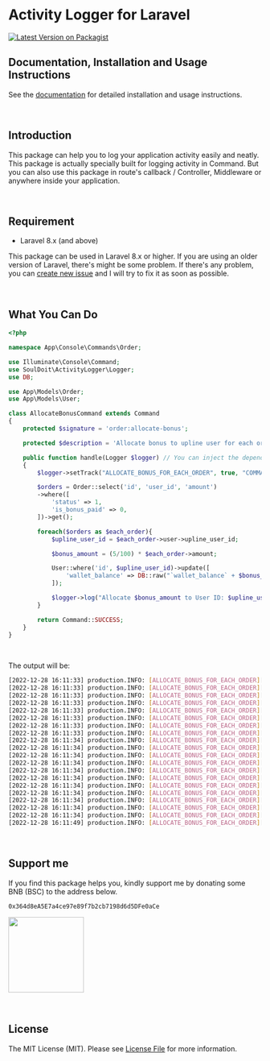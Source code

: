 # Activity Logger for Laravel



[![Latest Version on Packagist](https://img.shields.io/packagist/v/syamsoul/laravel-activity-logger.svg?style=flat-square)](https://packagist.org/packages/syamsoul/laravel-activity-logger)


## Documentation, Installation and Usage Instructions

See the [documentation](https://info.souldoit.com/projects/laravel-activity-logger) for detailed installation and usage instructions.


&nbsp;
&nbsp;
## Introduction

This package can help you to log your application activity easily and neatly. This package is actually specially built for logging activity in Command. But you can also use this package in route's callback / Controller, Middleware or anywhere inside your application.


&nbsp;
&nbsp;
## Requirement

* Laravel 8.x (and above)

This package can be used in Laravel 8.x or higher. If you are using an older version of Laravel, there's might be some problem. If there's any problem, you can [create new issue](https://github.com/syamsoul/laravel-activity-logger/issues) and I will try to fix it as soon as possible.


&nbsp;
&nbsp;
## What You Can Do


``` php
<?php

namespace App\Console\Commands\Order;

use Illuminate\Console\Command;
use SoulDoit\ActivityLogger\Logger;
use DB;

use App\Models\Order;
use App\Models\User;

class AllocateBonusCommand extends Command
{
    protected $signature = 'order:allocate-bonus';

    protected $description = 'Allocate bonus to upline user for each order.';

    public function handle(Logger $logger) // You can inject the dependency into this `handle` method
    {
        $logger->setTrack("ALLOCATE_BONUS_FOR_EACH_ORDER", true, "COMMAND");

        $orders = Order::select('id', 'user_id', 'amount')
        ->where([
            'status' => 1,
            'is_bonus_paid' => 0,
        ])->get();

        foreach($orders as $each_order){
            $upline_user_id = $each_order->user->upline_user_id;

            $bonus_amount = (5/100) * $each_order->amount;

            User::where('id', $upline_user_id)->update([
                'wallet_balance' => DB::raw("`wallet_balance` + $bonus_amount"),
            ]);

            $logger->log("Allocate $bonus_amount to User ID: $upline_user_id");
        }

        return Command::SUCCESS;
    }
}
```

&nbsp;

The output will be:

``` bash
[2022-12-28 16:11:33] production.INFO: [ALLOCATE_BONUS_FOR_EACH_ORDER][REF: 521645] START COMMAND  
[2022-12-28 16:11:33] production.INFO: [ALLOCATE_BONUS_FOR_EACH_ORDER][REF: 521645] -- Allocate 30 to User ID: 7
[2022-12-28 16:11:33] production.INFO: [ALLOCATE_BONUS_FOR_EACH_ORDER][REF: 521645] -- Allocate 30 to User ID: 8
[2022-12-28 16:11:33] production.INFO: [ALLOCATE_BONUS_FOR_EACH_ORDER][REF: 521645] -- Allocate 20 to User ID: 7
[2022-12-28 16:11:33] production.INFO: [ALLOCATE_BONUS_FOR_EACH_ORDER][REF: 521645] -- Allocate 30 to User ID: 8
[2022-12-28 16:11:33] production.INFO: [ALLOCATE_BONUS_FOR_EACH_ORDER][REF: 521645] -- Allocate 20 to User ID: 7
[2022-12-28 16:11:33] production.INFO: [ALLOCATE_BONUS_FOR_EACH_ORDER][REF: 521645] -- Allocate 30 to User ID: 8
[2022-12-28 16:11:33] production.INFO: [ALLOCATE_BONUS_FOR_EACH_ORDER][REF: 521645] -- Allocate 20 to User ID: 7
[2022-12-28 16:11:34] production.INFO: [ALLOCATE_BONUS_FOR_EACH_ORDER][REF: 521645] -- Allocate 30 to User ID: 8
[2022-12-28 16:11:34] production.INFO: [ALLOCATE_BONUS_FOR_EACH_ORDER][REF: 521645] -- Allocate 20 to User ID: 7
[2022-12-28 16:11:34] production.INFO: [ALLOCATE_BONUS_FOR_EACH_ORDER][REF: 521645] -- Allocate 30 to User ID: 8
[2022-12-28 16:11:34] production.INFO: [ALLOCATE_BONUS_FOR_EACH_ORDER][REF: 521645] -- Allocate 20 to User ID: 7
[2022-12-28 16:11:34] production.INFO: [ALLOCATE_BONUS_FOR_EACH_ORDER][REF: 521645] -- Allocate 30 to User ID: 1963
[2022-12-28 16:11:34] production.INFO: [ALLOCATE_BONUS_FOR_EACH_ORDER][REF: 521645] -- Allocate 30 to User ID: 122
[2022-12-28 16:11:34] production.INFO: [ALLOCATE_BONUS_FOR_EACH_ORDER][REF: 521645] -- Allocate 300 to User ID: 741
[2022-12-28 16:11:34] production.INFO: [ALLOCATE_BONUS_FOR_EACH_ORDER][REF: 521645] -- Allocate 200 to User ID: 8
[2022-12-28 16:11:34] production.INFO: [ALLOCATE_BONUS_FOR_EACH_ORDER][REF: 521645] -- Allocate 300 to User ID: 8
[2022-12-28 16:11:34] production.INFO: [ALLOCATE_BONUS_FOR_EACH_ORDER][REF: 521645] -- Allocate 200 to User ID: 7
[2022-12-28 16:11:34] production.INFO: [ALLOCATE_BONUS_FOR_EACH_ORDER][REF: 521645] -- Allocate 30 to User ID: 7
[2022-12-28 16:11:49] production.INFO: [ALLOCATE_BONUS_FOR_EACH_ORDER][REF: 521645] STOP COMMAND (Total Time: 15.5869 secs)
```

&nbsp;
&nbsp;
## Support me

If you find this package helps you, kindly support me by donating some BNB (BSC) to the address below.

```
0x364d8eA5E7a4ce97e89f7b2cb7198d6d5DFe0aCe
```

<img src="https://info.souldoit.com/img/wallet-address-bnb-bsc.png" width="150">


&nbsp;
&nbsp;
## License

The MIT License (MIT). Please see [License File](LICENSE) for more information.
